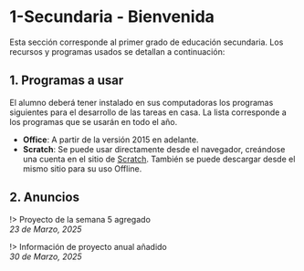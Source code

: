 # 1-Secundaria - Bienvenida

Esta sección corresponde al primer grado de educación secundaria. Los recursos y programas usados se detallan a continuación:

## 1. Programas a usar

El alumno deberá tener instalado en sus computadoras los programas siguientes para el desarrollo de las tareas en casa. La lista corresponde a los programas que se usarán en todo el año.

- **Office**: A partir de la versión 2015 en adelante.
- **Scratch**: Se puede usar directamente desde el navegador, creándose una cuenta en el sitio de [Scratch](https://scratch.mit.edu/). También se puede descargar desde el mismo sitio para su uso Offline.

## 2. Anuncios

!> Proyecto de la semana 5 agregado<br> <i>23 de Marzo, 2025</i>

!> Información de proyecto anual añadido<br> <i>30 de Marzo, 2025</i>